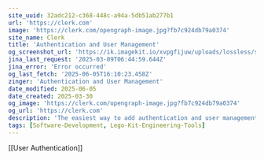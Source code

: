 ```yaml
---
site_uuid: 32adc212-c368-448c-a94a-5db51ab277b1
url: 'https://clerk.com'
image: 'https://clerk.com/opengraph-image.jpg?fb7c924db79a0374'
site_name: Clerk
title: 'Authentication and User Management'
og_screenshot_url: 'https://ik.imagekit.io/xvpgfijuw/uploads/lossless/screenshots/20250604_Clerk_og_screenshot.jpeg'
jina_last_request: '2025-03-09T06:44:59.644Z'
jina_error: 'Error occurred'
og_last_fetch: '2025-06-05T16:10:23.458Z'
zinger: 'Authentication and User Management'
date_modified: 2025-06-05
date_created: 2025-03-30
og_image: 'https://clerk.com/opengraph-image.jpg?fb7c924db79a0374'
og_url: 'https://clerk.com'
description: 'The easiest way to add authentication and user management to your application. Purpose-built for React, Next.js, Remix, and “The Modern Web”.'
tags: [Software-Development, Lego-Kit-Engineering-Tools]
---
```


[[User Authentication]]